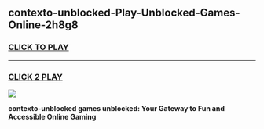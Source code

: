 
## contexto-unblocked-Play-Unblocked-Games-Online-2h8g8
<h3>
<a href="https://premium76.site?title=contexto-unblocked&ref=25A">CLICK TO PLAY</a></h3>
<hr>

<h3>
<a href="https://premium76.site?title=contexto-unblocked&ref=25A">CLICK 2 PLAY</a>
  
</h3>

<a href="https://premium76.site?title=contexto-unblocked&ref=25A"><img src="https://clearcache.store/games.png"></a>


**contexto-unblocked games unblocked: Your Gateway to Fun and Accessible Online Gaming**
